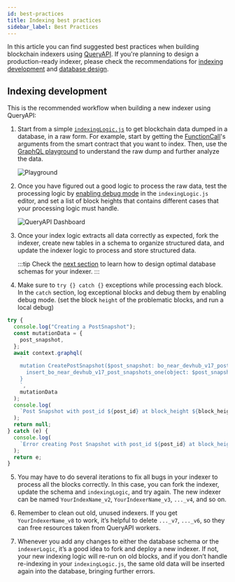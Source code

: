 ```yaml
---
id: best-practices
title: Indexing best practices
sidebar_label: Best Practices
---
```


In this article you can find suggested best practices when building blockchain indexers using [QueryAPI](intro.md).
If you're planning to design a production-ready indexer, please check the recommendations for [indexing development](#indexing-development) and [database design](#database-design).

## Indexing development

This is the recommended workflow when building a new indexer using QueryAPI:

1. Start from a simple [`indexingLogic.js`](index-function.md) to get blockchain data dumped in a database, in a raw form. For example, start by getting the [FunctionCall](../../2.develop/contracts/actions.md#function-call)'s arguments from the smart contract that you want to index. Then, use the [GraphQL playground](index-function.md#mutations-in-graphql) to understand the raw dump and further analyze the data.

   ![Playground](/docs/assets/QAPIScreen.gif)

2. Once you have figured out a good logic to process the raw data, test the processing logic by [enabling debug mode](index-function.md#local-debug-mode) in the `indexingLogic.js` editor, and set a list of block heights that contains different cases that your processing logic must handle.

   ![QueryAPI Dashboard](/docs/assets/QAPIdebug.png)

3. Once your index logic extracts  all data correctly as expected, fork the indexer, create new tables in a schema to organize structured data, and update the indexer logic to process and store structured data.

   :::tip
   Check the [next section](#) to learn how to design optimal database schemas for your indexer.
   :::

4. Make sure to `try {} catch {}` exceptions while processing each block. In the `catch` section, log exceptional blocks and debug them by enabling debug mode. (set the block `height` of the problematic blocks, and run a local debug)

  ```js
  try {
    console.log("Creating a PostSnapshot");
    const mutationData = {
      post_snapshot,
    };
    await context.graphql(
      `
      mutation CreatePostSnapshot($post_snapshot: bo_near_devhub_v17_post_snapshots_insert_input!) {
        insert_bo_near_devhub_v17_post_snapshots_one(object: $post_snapshot) {post_id, block_height}
      }
      `,
      mutationData
    );
    console.log(
      `Post Snapshot with post_id ${post_id} at block_height ${block_height} has been added to the database`
    );
    return null;
  } catch (e) {
    console.log(
      `Error creating Post Snapshot with post_id ${post_id} at block_height ${block_height}: ${e}`
    );
    return e;
  }
  ```

5. You may have to do several iterations to fix all bugs in your indexer to process all the blocks correctly. In this case, you can fork the indexer, update the schema and `indexingLogic`, and try again. The new indexer can be named `YourIndexName_v2`, `YourIndexerName_v3`, `..._v4`, and so on.

6. Remember to clean out old, unused indexers. If you get `YourIndexerName_v8` to work, it’s helpful to delete `..._v7`, `..._v6`, so they can free resources taken from QueryAPI workers.

7. Whenever you add any changes to either the database schema or the `indexerLogic`, it’s a good idea to fork and deploy a new indexer. If not, your new indexing logic will re-run on old blocks, and if you don’t handle re-indexing in your `indexingLogic.js`, the same old data will be inserted again into the database, bringing further errors.

<!--
## Database design

Designing an optimal database schema depends on the type of indexer that you want to build.
Focusing on the two most common blockchain indexing use cases, you can consider:

 - a database schema for an indexer doing blockchain analytics, reporting, business intelligence, and big-data queries.
 - a database schema for an indexer built as a backend for a web3 dApp building interactive and responsive UIs, that tracks interactions over a specific smart contract.

### Schema for Blockchain analytics


### Schema for interactive UIs
-->
